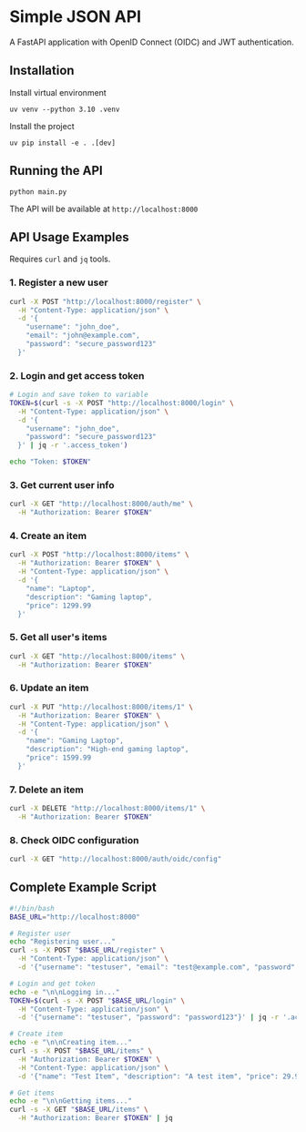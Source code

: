 # Simple JSON API

A FastAPI application with OpenID Connect (OIDC) and JWT authentication.

## Installation

Install virtual environment

```shell
uv venv --python 3.10 .venv
```

Install the project

```shell
uv pip install -e . .[dev]
```

## Running the API

```shell
python main.py
```

The API will be available at `http://localhost:8000`

## API Usage Examples

Requires `curl` and `jq` tools.

### 1. Register a new user
```bash
curl -X POST "http://localhost:8000/register" \
  -H "Content-Type: application/json" \
  -d '{
    "username": "john_doe",
    "email": "john@example.com",
    "password": "secure_password123"
  }'
```

### 2. Login and get access token
```bash
# Login and save token to variable
TOKEN=$(curl -s -X POST "http://localhost:8000/login" \
  -H "Content-Type: application/json" \
  -d '{
    "username": "john_doe",
    "password": "secure_password123"
  }' | jq -r '.access_token')

echo "Token: $TOKEN"
```

### 3. Get current user info
```bash
curl -X GET "http://localhost:8000/auth/me" \
  -H "Authorization: Bearer $TOKEN"
```

### 4. Create an item
```bash
curl -X POST "http://localhost:8000/items" \
  -H "Authorization: Bearer $TOKEN" \
  -H "Content-Type: application/json" \
  -d '{
    "name": "Laptop",
    "description": "Gaming laptop",
    "price": 1299.99
  }'
```

### 5. Get all user's items
```bash
curl -X GET "http://localhost:8000/items" \
  -H "Authorization: Bearer $TOKEN"
```

### 6. Update an item
```bash
curl -X PUT "http://localhost:8000/items/1" \
  -H "Authorization: Bearer $TOKEN" \
  -H "Content-Type: application/json" \
  -d '{
    "name": "Gaming Laptop",
    "description": "High-end gaming laptop",
    "price": 1599.99
  }'
```

### 7. Delete an item
```bash
curl -X DELETE "http://localhost:8000/items/1" \
  -H "Authorization: Bearer $TOKEN"
```

### 8. Check OIDC configuration
```bash
curl -X GET "http://localhost:8000/auth/oidc/config"
```

## Complete Example Script

```bash
#!/bin/bash
BASE_URL="http://localhost:8000"

# Register user
echo "Registering user..."
curl -s -X POST "$BASE_URL/register" \
  -H "Content-Type: application/json" \
  -d '{"username": "testuser", "email": "test@example.com", "password": "password123"}'

# Login and get token
echo -e "\n\nLogging in..."
TOKEN=$(curl -s -X POST "$BASE_URL/login" \
  -H "Content-Type: application/json" \
  -d '{"username": "testuser", "password": "password123"}' | jq -r '.access_token')

# Create item
echo -e "\n\nCreating item..."
curl -s -X POST "$BASE_URL/items" \
  -H "Authorization: Bearer $TOKEN" \
  -H "Content-Type: application/json" \
  -d '{"name": "Test Item", "description": "A test item", "price": 29.99}' | jq

# Get items
echo -e "\n\nGetting items..."
curl -s -X GET "$BASE_URL/items" \
  -H "Authorization: Bearer $TOKEN" | jq
```
